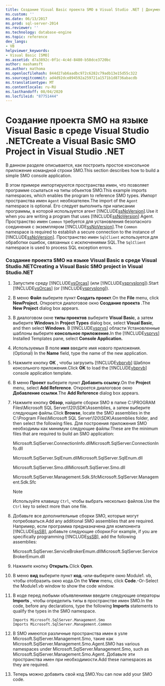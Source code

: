 ```yaml
---
title: Создание Visual Basic проекта SMO в Visual Studio .NET | Документация Майкрософт
ms.custom: ''
ms.date: 06/13/2017
ms.prod: sql-server-2014
ms.reviewer: ''
ms.technology: database-engine
ms.topic: reference
dev_langs:
- VB
helpviewer_keywords:
- Visual Basic [SMO]
ms.assetid: d7a3892c-0f1c-4c4d-8480-b58dce3720bc
author: mashamsft
ms.author: mathoma
ms.openlocfilehash: 844d27ab6aadbc972c6282c79adb13e15d55c322
ms.sourcegitcommit: ad4d92dce894592a259721a1571b1d8736abacdb
ms.translationtype: MT
ms.contentlocale: ru-RU
ms.lasthandoff: 08/04/2020
ms.locfileid: "87751444"
---
```

# <a name="create-a-visual-basic-smo-project-in-visual-studio-net"></a><span data-ttu-id="99147-102">Создание проекта SMO на языке Visual Basic в среде Visual Studio .NET</span><span class="sxs-lookup"><span data-stu-id="99147-102">Create a Visual Basic SMO Project in Visual Studio .NET</span></span>
  <span data-ttu-id="99147-103">В данном разделе описывается, как построить простое консольное приложение командной строки SMO.</span><span class="sxs-lookup"><span data-stu-id="99147-103">This section describes how to build a simple SMO console application.</span></span>  
  
 <span data-ttu-id="99147-104">В этом примере импортируются пространства имен, что позволяет программе ссылаться на типы объектов SMO.</span><span class="sxs-lookup"><span data-stu-id="99147-104">This example imports namespaces, which enables the program to reference SMO types.</span></span> <span data-ttu-id="99147-105">Импорт пространства имен `Agent` необязателен.</span><span class="sxs-lookup"><span data-stu-id="99147-105">The import of the `Agent` namespace is optional.</span></span> <span data-ttu-id="99147-106">Его следует выполнить при написании программы, в которой используется агент [!INCLUDE[ssNoVersion](../../includes/ssnoversion-md.md)].</span><span class="sxs-lookup"><span data-stu-id="99147-106">Use it when you are writing a program that uses [!INCLUDE[ssNoVersion](../../includes/ssnoversion-md.md)] Agent.</span></span> <span data-ttu-id="99147-107">Пространство имен `Common` требуется для установления безопасного соединения с экземпляром [!INCLUDE[ssNoVersion](../../includes/ssnoversion-md.md)].</span><span class="sxs-lookup"><span data-stu-id="99147-107">The `Common` namespace is required to establish a secure connection to the instance of [!INCLUDE[ssNoVersion](../../includes/ssnoversion-md.md)].</span></span> <span data-ttu-id="99147-108">Пространство имен `SqlClient` используется для обработки ошибок, связанных с исключениями SQL.</span><span class="sxs-lookup"><span data-stu-id="99147-108">The `SqlClient` namespace is used to process SQL exception errors.</span></span>  
  
### <a name="creating-a-visual-basic-smo-project-in-visual-studionet"></a><span data-ttu-id="99147-109">Создание проекта SMO на языке Visual Basic в среде Visual Studio.NET</span><span class="sxs-lookup"><span data-stu-id="99147-109">Creating a Visual Basic SMO project in Visual Studio.NET</span></span>  
  
1.  <span data-ttu-id="99147-110">Запустите среду [!INCLUDE[vsOrcas](../../includes/vsorcas-md.md)] (или [!INCLUDE[vsprvslong](../../includes/vsprvslong-md.md)]).</span><span class="sxs-lookup"><span data-stu-id="99147-110">Start [!INCLUDE[vsOrcas](../../includes/vsorcas-md.md)] (or [!INCLUDE[vsprvslong](../../includes/vsprvslong-md.md)]).</span></span>  
  
2.  <span data-ttu-id="99147-111">В меню **Файл** выберите пункт **Создать проект**.</span><span class="sxs-lookup"><span data-stu-id="99147-111">On the **File** menu, click **NewProject.**</span></span> <span data-ttu-id="99147-112">Откроется диалоговое окно **Создание проекта** .</span><span class="sxs-lookup"><span data-stu-id="99147-112">The **New Project** dialog box appears.</span></span>  
  
3.  <span data-ttu-id="99147-113">В диалоговом окне **типы проектов** выберите **Visual Basic**, а затем выберите **Windows**.</span><span class="sxs-lookup"><span data-stu-id="99147-113">In **Project Types** dialog box, select **Visual Basic**, and then select **Windows**.</span></span> <span data-ttu-id="99147-114">В [!INCLUDE[vsprvs](../../includes/vsprvs-md.md)] области Установленные шаблоны выберите **консольное приложение.**</span><span class="sxs-lookup"><span data-stu-id="99147-114">In the [!INCLUDE[vsprvs](../../includes/vsprvs-md.md)] Installed Templates pane, select **Console Application.**</span></span>  
  
4.  <span data-ttu-id="99147-115">Используемых В поле **имя** введите имя нового приложения.</span><span class="sxs-lookup"><span data-stu-id="99147-115">(Optional) In the **Name** field, type the name of the new application.</span></span>  
  
5.  <span data-ttu-id="99147-116">Нажмите кнопку **ОК** , чтобы загрузить [!INCLUDE[vbprvb](../../includes/vbprvb-md.md)] Шаблон консольного приложения.</span><span class="sxs-lookup"><span data-stu-id="99147-116">Click **OK** to load the [!INCLUDE[vbprvb](../../includes/vbprvb-md.md)] console application template.</span></span>  
  
6.  <span data-ttu-id="99147-117">В меню **Проект** выберите пункт **Добавить ссылку**.</span><span class="sxs-lookup"><span data-stu-id="99147-117">On the **Project** menu, select **Add Reference**.</span></span> <span data-ttu-id="99147-118">Откроется диалоговое окно **Добавление ссылки**.</span><span class="sxs-lookup"><span data-stu-id="99147-118">The **Add Reference** dialog box appears.</span></span>  
  
7.  <span data-ttu-id="99147-119">Нажмите кнопку **Обзор**, найдите сборки SMO в папке C:\PROGRAM Files\Microsoft SQL Server\120\SDK\Assemblies, а затем выберите следующие файлы.</span><span class="sxs-lookup"><span data-stu-id="99147-119">Click **Browse**, locate the SMO assemblies in the C:\Program Files\Microsoft SQL Server\120\SDK\Assemblies folder, and then select the following files.</span></span> <span data-ttu-id="99147-120">Для построения приложения SMO необходимы как минимум следующие файлы:</span><span class="sxs-lookup"><span data-stu-id="99147-120">These are the minimum files that are required to build an SMO application:</span></span>  
  
     <span data-ttu-id="99147-121">Microsoft.SqlServer.ConnectionInfo.dll</span><span class="sxs-lookup"><span data-stu-id="99147-121">Microsoft.SqlServer.ConnectionInfo.dll</span></span>  
  
     <span data-ttu-id="99147-122">Microsoft.SqlServer.SqlEnum.dll</span><span class="sxs-lookup"><span data-stu-id="99147-122">Microsoft.SqlServer.SqlEnum.dll</span></span>  
  
     <span data-ttu-id="99147-123">Microsoft.SqlServer.Smo.dll</span><span class="sxs-lookup"><span data-stu-id="99147-123">Microsoft.SqlServer.Smo.dll</span></span>  
  
     <span data-ttu-id="99147-124">Microsoft.SqlServer.Management.Sdk.Sfc</span><span class="sxs-lookup"><span data-stu-id="99147-124">Microsoft.SqlServer.Management.Sdk.Sfc</span></span>  
  
    > [!NOTE]  
    >  <span data-ttu-id="99147-125">Используйте клавишу `Ctrl`, чтобы выбрать несколько файлов.</span><span class="sxs-lookup"><span data-stu-id="99147-125">Use the `Ctrl` key to select more than one file.</span></span>  
  
8.  <span data-ttu-id="99147-126">Добавьте все дополнительные сборки SMO, которые могут потребоваться.</span><span class="sxs-lookup"><span data-stu-id="99147-126">Add any additional SMO assemblies that are required.</span></span> <span data-ttu-id="99147-127">Например, если программа предназначена для компонента [!INCLUDE[ssSB](../../includes/sssb-md.md)], добавьте следующие сборки:</span><span class="sxs-lookup"><span data-stu-id="99147-127">For example, if you are specifically programming [!INCLUDE[ssSB](../../includes/sssb-md.md)], add the following assemblies:</span></span>  
  
     <span data-ttu-id="99147-128">Microsoft.SqlServer.ServiceBrokerEmum.dll</span><span class="sxs-lookup"><span data-stu-id="99147-128">Microsoft.SqlServer.ServiceBrokerEmum.dll</span></span>  
  
9. <span data-ttu-id="99147-129">Нажмите кнопку **Открыть**.</span><span class="sxs-lookup"><span data-stu-id="99147-129">Click **Open**.</span></span>  
  
10. <span data-ttu-id="99147-130">В меню **вид** выберите пункт **код**.-или-выберите окно Module1. vb, чтобы отобразить окно кода.</span><span class="sxs-lookup"><span data-stu-id="99147-130">On the **View** menu, click **Code**.-Or-Select the Module1.vb window to show the code window.</span></span>  
  
11. <span data-ttu-id="99147-131">В коде перед любыми объявлениями введите следующие операторы **Imports** , чтобы определить типы в пространстве имен SMO.</span><span class="sxs-lookup"><span data-stu-id="99147-131">In the code, before any declarations, type the following **Imports** statements to qualify the types in the SMO namespace.</span></span>  
  
    ```  
    Imports Microsoft.SqlServer.Management.Smo  
    Imports Microsoft.SqlServer.Management.Common  
    ```  
  
12. <span data-ttu-id="99147-132">В SMO имеются различные пространства имен в узле Microsoft.SqlServer.Management.Smo, такие как Microsoft.SqlServer.Management.Smo.Agent.</span><span class="sxs-lookup"><span data-stu-id="99147-132">SMO has various namespaces under Microsoft.SqlServer.Management.Smo, such as Microsoft.SqlServer.Management.Smo.Agent.</span></span> <span data-ttu-id="99147-133">Добавьте эти пространства имен при необходимости.</span><span class="sxs-lookup"><span data-stu-id="99147-133">Add these namespaces as they are required.</span></span>  
  
13. <span data-ttu-id="99147-134">Теперь можно добавить свой код SMO.</span><span class="sxs-lookup"><span data-stu-id="99147-134">You can now add your SMO code.</span></span>  
  
  
